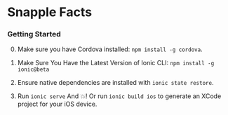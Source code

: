 # Snapple Facts

### Getting Started

0. Make sure you have Cordova installed: `npm install -g cordova`.

1. Make Sure You Have the Latest Version of Ionic CLI: `npm install -g ionic@beta`

2. Ensure native dependencies are installed with `ionic state restore`.

2. Run `ionic serve` And :boom:! Or run `ionic build ios` to generate an XCode project for your iOS device.
